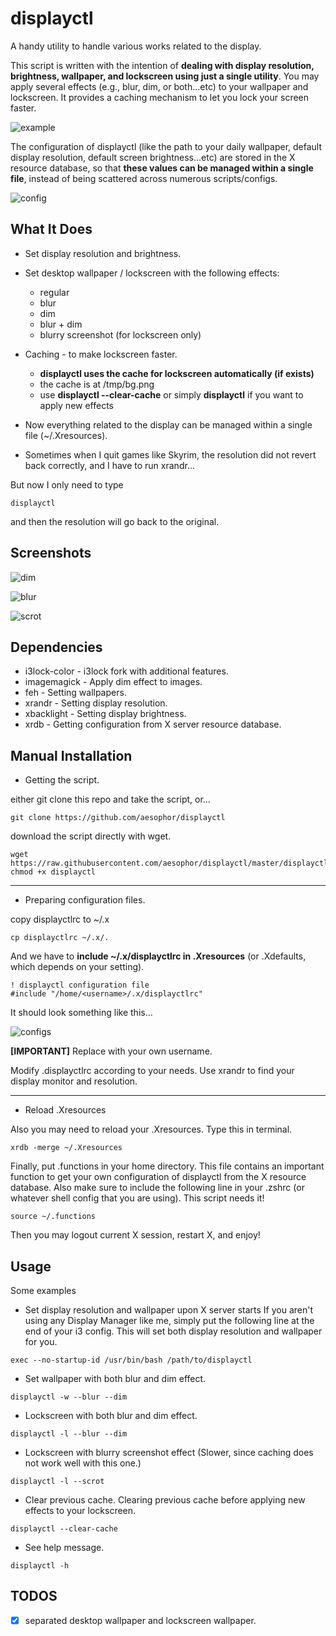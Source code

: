 # displayctl
A handy utility to handle various works related to the display.
 
This script is written with the intention of **dealing with display resolution, brightness, wallpaper, and lockscreen using just a single utility**. You may apply several effects (e.g., blur, dim, or both...etc) to your wallpaper and lockscreen. It provides a caching mechanism to let you lock your screen faster. 
 
![example](/scrot/example.png)
 
The configuration of displayctl (like the path to your daily wallpaper, default display resolution, default screen brightness...etc) are stored in the X resource database, so that **these values can be managed within a single file**, instead of being scattered across numerous scripts/configs.
 
![config](/scrot/config.png)
 
 
## What It Does 
* Set display resolution and brightness.
 
* Set desktop wallpaper / lockscreen with the following effects:
  * regular
  * blur
  * dim
  * blur + dim
  * blurry screenshot (for lockscreen only)
 
* Caching - to make lockscreen faster.
  * **displayctl uses the cache for lockscreen automatically (if exists)**
  * the cache is at /tmp/bg.png
  * use **displayctl --clear-cache** or simply **displayctl** if you want to apply new effects
 
* Now everything related to the display can be managed within a single file (~/.Xresources).
 
* Sometimes when I quit games like Skyrim, the resolution did not revert back correctly, and I have to run xrandr...
 
But now I only need to type
```
displayctl
```
and then the resolution will go back to the original.


## Screenshots
![dim](/scrot/dim.png)
 
![blur](/scrot/blur.png)
 
![scrot](/scrot/scrot.png)
 

## Dependencies
* i3lock-color - i3lock fork with additional features.
* imagemagick  - Apply dim effect to images.
* feh          - Setting wallpapers.
* xrandr       - Setting display resolution.
* xbacklight   - Setting display brightness.
* xrdb         - Getting configuration from X server resource database.
 
 
 
## Manual Installation
* Getting the script.
 
either git clone this repo and take the script, or...
```
git clone https://github.com/aesophor/displayctl
```
 
download the script directly with wget.
```
wget https://raw.githubusercontent.com/aesophor/displayctl/master/displayctl
chmod +x displayctl
```
 
 
***
* Preparing configuration files.
 
copy displayctlrc to ~/.x
```
cp displayctlrc ~/.x/.
```
 
 
And we have to **include ~/.x/displayctlrc in .Xresources** (or .Xdefaults, which depends on your setting).
 
```
! displayctl configuration file
#include "/home/<username>/.x/displayctlrc"
```
 
It should look something like this...

![configs](/scrot/configs.png)

**[IMPORTANT]** Replace <username> with your own username.
 
Modify .displayctlrc according to your needs.
Use xrandr to find your display monitor and resolution.
 

***
* Reload .Xresources
 
Also you may need to reload your .Xresources. Type this in terminal.
```
xrdb -merge ~/.Xresources
```
 
 
Finally, put .functions in your home directory. This file contains an important function to get your own configuration of displayctl from the X resource database.
Also make sure to include the following line in your .zshrc (or whatever shell config that you are using). This script needs it!
```
source ~/.functions
```

Then you may logout current X session, restart X, and enjoy!
 
## Usage
Some examples
* Set display resolution and wallpaper upon X server starts
If you aren't using any Display Manager like me, simply put the following line at the end of your i3 config. This will set both display resolution and wallpaper for you.
```
exec --no-startup-id /usr/bin/bash /path/to/displayctl
```
 
* Set wallpaper with both blur and dim effect.
```
displayctl -w --blur --dim
```
 
* Lockscreen with both blur and dim effect.
```
displayctl -l --blur --dim
```
 
* Lockscreen with blurry screenshot effect (Slower, since caching does not work well with this one.)
```
displayctl -l --scrot
```
 
* Clear previous cache. Clearing previous cache before applying new effects to your lockscreen.
```
displayctl --clear-cache
```

* See help message.
```
displayctl -h
```
 

## TODOS
- [x] separated desktop wallpaper and lockscreen wallpaper.

